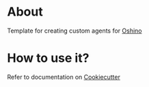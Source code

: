 About
=====
Template for creating custom agents for [Oshino](https://github.com/CodersOfTheNight/oshino)

How to use it?
==============
Refer to documentation on [Cookiecutter](https://github.com/audreyr/cookiecutter)
